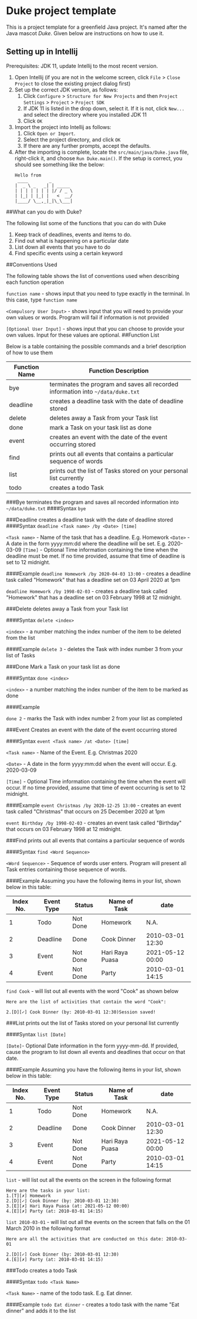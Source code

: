 # Duke project template

This is a project template for a greenfield Java project. It's named after the Java mascot _Duke_. Given below are instructions on how to use it.

## Setting up in Intellij

Prerequisites: JDK 11, update Intellij to the most recent version.

1. Open Intellij (if you are not in the welcome screen, click `File` > `Close Project` to close the existing project dialog first)
1. Set up the correct JDK version, as follows:
   1. Click `Configure` > `Structure for New Projects` and then `Project Settings` > `Project` > `Project SDK`
   1. If JDK 11 is listed in the drop down, select it. If it is not, click `New...` and select the directory where you installed JDK 11
   1. Click `OK`
1. Import the project into Intellij as follows:
   1. Click `Open or Import`.
   1. Select the project directory, and click `OK`
   1. If there are any further prompts, accept the defaults.
1. After the importing is complete, locate the `src/main/java/Duke.java` file, right-click it, and choose `Run Duke.main()`. If the setup is correct, you should see something like the below:
   ```
   Hello from
    ____        _        
   |  _ \ _   _| | _____ 
   | | | | | | | |/ / _ \
   | |_| | |_| |   <  __/
   |____/ \__,_|_|\_\___|
   ```
##What can you do with Duke?

The following list some of the functions that you can do with Duke
1. Keep track of deadlines, events and items to do.
2. Find out what is happening on a particular date
3. List down all events that you have to do
4. Find specific events using a certain keyword

##Conventions Used

The following table shows the list of conventions used when describing each function operation

`function name` - shows input that you need to type exactly in the terminal. In this case, type `function name`

`<Compulsory User Input>` - shows input that you will need to provide your own values or words. Program will fail if information is not provided

`[Optional User Input]` - shows input that you can choose to provide your own values. Input for these values are optional.
##Function List

Below is a table containing the possible commands and a brief description of how to use them

Function Name | Function Description
------------ | -------------
bye | terminates the program and saves all recorded information into `~/data/duke.txt`
deadline | creates a deadline task with the date of deadline stored
delete | deletes away a Task from your Task list
done | mark a Task on your task list as done
event | creates an event with the date of the event occurring stored
find | prints out all events that contains a particular sequence of words
list | prints out the list of Tasks stored on your personal list currently
todo | creates a todo Task 

###Bye
terminates the program and saves all recorded information into `~/data/duke.txt`
####Syntax
`bye`

###Deadline
creates a deadline task with the date of deadline stored
####Syntax
`deadline <Task name> /by <Date> [time]`

`<Task name>` - Name of the task that has a deadline. E.g. Homework
`<Date>` - A date in the form yyyy:mm:dd where the deadline will be set. E.g. 2020-03-09
`[Time]` - Optional Time information containing the time when the deadline must be met. If no time provided, assume that time of deadline is set to 12 midnight.

####Example
`deadline Homework /by 2020-04-03 13:00` - creates a deadline task called "Homework" that has a deadline set on 03 April 2020 at 1pm

`deadline Homework /by 1998-02-03` - creates a deadline task called "Homework" that has a deadline set on 03 February 1998 at 12 midnight.

###Delete
deletes away a Task from your Task list

####Syntax
`delete <index>`

`<index>` - a number matching the index number of the item to be deleted from the list

####Example
`delete 3` - deletes the Task with index number 3 from your list of Tasks

###Done
Mark a Task on your task list as done

####Syntax
`done <index>`

`<index>` - a number matching the index number of the item to be marked as done

####Example

`done 2` - marks the Task with index number 2 from your list as completed 

###Event
Creates an event with the date of the event occurring stored

####Syntax
`event <Task name> /at <Date> [time]`

`<Task name>` - Name of the Event. E.g. Christmas 2020

`<Date>` - A date in the form yyyy:mm:dd when the event will occur. E.g. 2020-03-09

`[Time]` - Optional Time information containing the time when the event will occur. If no time provided, assume that time of event occurring is set to 12 midnight.

####Example
`event Christmas /by 2020-12-25 13:00` - creates an event task called "Christmas" that occurs on 25 December 2020 at 1pm

`event Birthday /by 1998-02-03` - creates an event task called "Birthday" that occurs on 03 February 1998 at 12 midnight.

###Find
prints out all events that contains a particular sequence of words

####Syntax
`find <Word Sequence>`

`<Word Sequence>` - Sequence of words user enters. Program will present all Task entries containing those sequence of words.

####Example
Assuming you have the following items in your list, shown below in this table:

Index No. | Event Type | Status | Name of Task | date
---------- | ---------- | ----------- | ----------- | ----------
1 | Todo | Not Done | Homework | N.A.
2 | Deadline | Done | Cook Dinner | 2010-03-01 12:30
3 | Event | Not Done | Hari Raya Puasa | 2021-05-12 00:00
4 | Event | Not Done | Party | 2010-03-01 14:15

`find Cook` - will list out all events with the word "Cook" as shown below
```
Here are the list of activities that contain the word "Cook":

2.[D][✓] Cook Dinner (by: 2010-03-01 12:30)Session saved!
```


###List
prints out the list of Tasks stored on your personal list currently

####Syntax
`list [Date]`

`[Date]`- Optional Date information in the form yyyy-mm-dd. If provided, cause the program to list down all events and deadlines that occur on that date.

####Example
Assuming you have the following items in your list, shown below in this table:

Index No. | Event Type | Status | Name of Task | date
---------- | ---------- | ----------- | ----------- | ----------
1 | Todo | Not Done | Homework | N.A.
2 | Deadline | Done | Cook Dinner | 2010-03-01 12:30
3 | Event | Not Done | Hari Raya Puasa | 2021-05-12 00:00
4 | Event | Not Done | Party | 2010-03-01 14:15

`list` - will list out all the events on the screen in the following format
```
Here are the tasks in your list:
1.[T][✗] Homework
2.[D][✓] Cook Dinner (by: 2010-03-01 12:30)
3.[E][✗] Hari Raya Puasa (at: 2021-05-12 00:00)
4.[E][✗] Party (at: 2010-03-01 14:15)
```

`list 2010-03-01` - will list out all the events on the screen that falls on the 01 March 2010 in the following format
```
Here are all the activities that are conducted on this date: 2010-03-01

2.[D][✓] Cook Dinner (by: 2010-03-01 12:30)
4.[E][✗] Party (at: 2010-03-01 14:15)
```

###Todo
creates a todo Task 

####Syntax
`todo <Task Name>`

`<Task Name>` - name of the todo task. E.g. Eat dinner.

####Example
`todo Eat dinner` - creates a todo task with the name "Eat dinner" and adds it to the list




